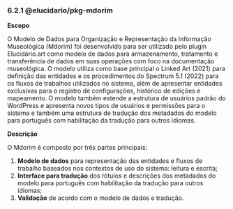 ### 6.2.1 @elucidario/pkg-mdorim

**Escopo**

O Modelo de Dados para Organização e Representação da Informação Museológica (Mdorim) foi desenvolvido para ser utilizado pelo plugin Elucidário.art como modelo de dados para armazenamento, tratamento e transferência de dados em suas operações com foco na documentação museológica. O modelo utiliza como base principal o Linked Art (2021) para definição das entidades e os procedimentos do Spectrum 5.1 (2022) para os fluxos de trabalhos utilizados no sistema, além de apresentar entidades exclusivas para o registro de configurações, histórico de edições e mapeamento. O modelo também estende a estrutura de usuários padrão do WordPress e apresenta novos tipos de usuários e permissões para o sistema e também uma estrutura de tradução dos metadados do modelo para português com habilitação da tradução para outros idiomas.

**Descrição**

O Mdorim é composto por três partes principais:

1. **Modelo de dados** para representação das entidades e fluxos de trabalho baseados nos contextos de uso do sistema: leitura e escrita;
2. **Interface para tradução** dos rótulos e descrições dos metadados do modelo para português com habilitação da tradução para outros idiomas;
3. **Validação** de acordo com o modelo de dados e tradução.
